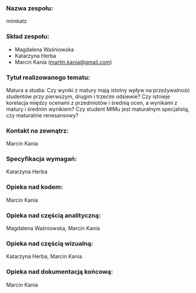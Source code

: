 ### Nazwa zespołu:
mimkatz

### Skład zespołu: 
* Magdalena Waśniowska
* Katarzyna Herba
* Marcin Kania (martin.kania@gmail.com)

### Tytuł realizowanego tematu:
Matura a studia: Czy wyniki z matury mają istotny wpływ na przeżywalność studentów przy pierwszym, drugim i trzecim odsiewie? Czy istnieje korelacja między ocenami z przedmiotów i średnią ocen, a wynikami z matury i średnim wynikiem? Czy student MIMu jest maturalnym specjalistą, czy maturalnie renesansowy?

### Kontakt na zewnątrz: 
Marcin Kania

### Specyfikacja wymagań:
Katarzyna Herba

### Opieka nad kodem:
Marcin Kania

### Opieka nad częścią analityczną:
Magdalena Waśniowska, Marcin Kania

### Opieka nad częścią wizualną:
Katarzyna Herba, Marcin Kania

### Opieka nad dokumentacją końcową:
Marcin Kania
